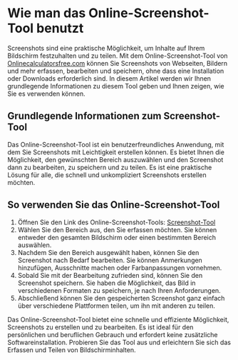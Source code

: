 Wie man das Online-Screenshot-Tool benutzt
==========================================

Screenshots sind eine praktische Möglichkeit, um Inhalte auf Ihrem Bildschirm festzuhalten und zu teilen. Mit dem Online-Screenshot-Tool von [Onlinecalculatorsfree.com](http://Onlinecalculatorsfree.com) können Sie Screenshots von Webseiten, Bildern und mehr erfassen, bearbeiten und speichern, ohne dass eine Installation oder Downloads erforderlich sind. In diesem Artikel werden wir Ihnen grundlegende Informationen zu diesem Tool geben und Ihnen zeigen, wie Sie es verwenden können.

Grundlegende Informationen zum Screenshot-Tool
----------------------------------------------

Das Online-Screenshot-Tool ist ein benutzerfreundliches Anwendung, mit dem Sie Screenshots mit Leichtigkeit erstellen können. Es bietet Ihnen die Möglichkeit, den gewünschten Bereich auszuwählen und den Screenshot dann zu bearbeiten, zu speichern und zu teilen. Es ist eine praktische Lösung für alle, die schnell und unkompliziert Screenshots erstellen möchten.

So verwenden Sie das Online-Screenshot-Tool
-------------------------------------------

1. Öffnen Sie den Link des Online-Screenshot-Tools: [Screenshot-Tool](https://www.onlinecalculatorsfree.com/de/tools/screenshot.html)
2. Wählen Sie den Bereich aus, den Sie erfassen möchten. Sie können entweder den gesamten Bildschirm oder einen bestimmten Bereich auswählen.
3. Nachdem Sie den Bereich ausgewählt haben, können Sie den Screenshot nach Bedarf bearbeiten. Sie können Anmerkungen hinzufügen, Ausschnitte machen oder Farbanpassungen vornehmen.
4. Sobald Sie mit der Bearbeitung zufrieden sind, können Sie den Screenshot speichern. Sie haben die Möglichkeit, das Bild in verschiedenen Formaten zu speichern, je nach Ihren Anforderungen.
5. Abschließend können Sie den gespeicherten Screenshot ganz einfach über verschiedene Plattformen teilen, um ihn mit anderen zu teilen.

Das Online-Screenshot-Tool bietet eine schnelle und effiziente Möglichkeit, Screenshots zu erstellen und zu bearbeiten. Es ist ideal für den persönlichen und beruflichen Gebrauch und erfordert keine zusätzliche Softwareinstallation. Probieren Sie das Tool aus und erleichtern Sie sich das Erfassen und Teilen von Bildschirminhalten.